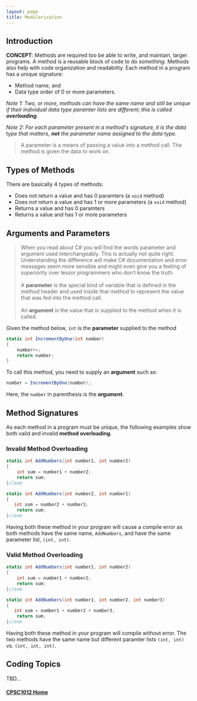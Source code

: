 ```yaml
---
layout: page
title: Modularization
---
```

## Introduction
**CONCEPT**: Methods are required too be able to write, and maintain, larger programs. A method is a reusable block of code to do _something_. Methods also help with code organization and readability. Each method in a program has a unique signature:
*  Method name, and
*  Data type order of 0 or more parameters.

_Note 1: Two, or more, methods can have the same name and still be unique if their individual data type paramter lists are different; this is called **overloading**._

_Note 2: For each parameter present in a method's signature, it is the data type that matters, **not** the parameter name assigned to the data type._

> A parameter is a means of passing a value into a method call. The method is given the data to work on.

## Types of Methods
There are basically 4 types of methods:
*  Does not return a value and has 0 paramters (a `void` method)
*  Does not return a value and has 1 or more parameters (a `void` method)
*  Returns a value and has 0 paramters
*  Returns a value and has 1 or more parameters

## Arguments and Parameters
> When you read about C# you will find the words parameter and argument used interchangeably. This is actually not quite right. Understanding the difference will make C# documentation and error messages seem more sensible and might even give you a feeling of superiority over lessor programmers who don’t know the truth.<br><br>
A **parameter** is the special kind of variable that is defined in the method header and used inside that method to represent the value that was fed into the method call.<br><br>
An **argument** is the value that is supplied to the method when it is called.

Given the method below, `int` is the **parameter** supplied to the method

```csharp
static int IncrementByOne(int number)
{
    number++;
    return number;
}
```

To call this method, you need to supply an **argument** such as:

```csharp
number = IncrementByOne(number);
```

Here, the `number` in parenthesis is the **argument**.

## Method Signatures
As each method in a program must be unique, the following examples show both valid and invalid **method overloading**.

### Invalid Method Overloading

```csharp
static int AddNumbers(int number1, int number2)
{
    int sum = number1 + number2;
    return sum;
}//eom

static int AddNumbers(int number2, int number1)
{
   int sum = number2 + number1;
    return sum;
}//eom
```

Having both these method in your program will cause a compile error as both methods have the same name, `AddNumbers`, and have the same parameter list, `(int, int)`.

### Valid Method Overloading

```csharp
static int AddNumbers(int number1, int number2)
{
    int sum = number1 + number2;
    return sum;
}//eom

static int AddNumbers(int number1, int number2, int number3)
{
   int sum = number1 + number2 + number3;
    return sum;
}//eom
```

Having both these method in your program will compile without error. The two methods have the same name but different paramter lists `(int, int)` vs. `(int, int, int)`.


## Coding Topics
TBD...

#### [CPSC1012 Home](../)
